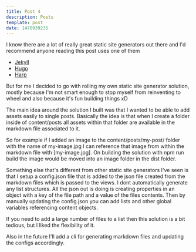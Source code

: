 ```yaml
---
title: Post 4
description: Posts
template: post
date: 1470939235
---
```


I know there are a lot of really great static site generators out there and I'd recommend anyone reading this post uses one of them

- [Jekyll](http://jekyllrb.com/)
- [Hugo](http://gohugo.io/)
- [Harp](http://harpjs.com/)

But for me I decided to go with rolling my own static site generator solution, mostly because I'm not smart enough to stop myself from reinventing to wheel and also because it's fun building things xD

The main idea around the solution I built was that I wanted to be able to add assets easily to single posts. Basically the idea is that when I create a folder inside of content/posts all assets within that folder are available in the markdown file associated to it.

So for example if I added an image to the content/posts/my-post/ folder with the name of my-image.jpg I can reference that image from within the markdown file with [my-image.jpg]. On building the solution with npm run build the image would be moved into an image folder in the dist folder.

Something else that's different from other static site generators I've seen is that I setup a config.json file that is added to the json file created from the markdown files which is passed to the views. I dont automatically generate any list structures. All the json out is doing is creating properties in an object with a key of the file path and a value of the files contents. Then by manually updating the config.json you can add lists and other global variables referencing content objects.

If you need to add a large number of files to a list then this solution is a bit tedious, but I liked the flexibility of it.

Also in the future I'll add a cli for generating markdown files and updating the configs accordingly.
